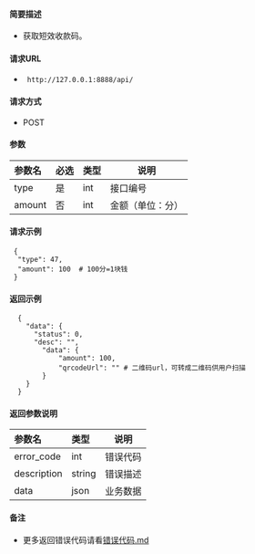 
#### 简要描述

- 获取短效收款码。

#### 请求URL
- ` http://127.0.0.1:8888/api/`
  
#### 请求方式
- POST 

#### 参数

| 参数名    | 必选 | 类型  | 说明       |   
|:-------|:---|:----|----------|   
| type   | 是  | int | 接口编号     |   
| amount | 否  | int | 金额（单位：分） |   

#### 请求示例

```
 {
  "type": 47,
  "amount": 100  # 100分=1块钱
 } 
```

#### 返回示例 

``` 
  {
    "data": {
      "status": 0,
      "desc": "",
        "data": {
            "amount": 100,
            "qrcodeUrl": "" # 二维码url，可转成二维码供用户扫描
        }
    }
  }
```

#### 返回参数说明 

| 参数名         | 类型     | 说明   |   
|:------------|:-------|------|   
| error_code  | int    | 错误代码 |   
| description | string | 错误描述 |   
| data        | json   | 业务数据 |   

#### 备注 

- 更多返回错误代码请看[错误代码.md](../错误代码.md)







